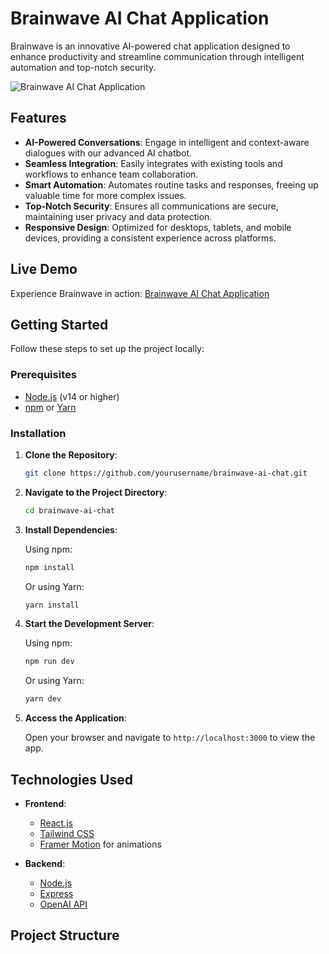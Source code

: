 # Brainwave AI Chat Application

Brainwave is an innovative AI-powered chat application designed to enhance productivity and streamline communication through intelligent automation and top-notch security.

![Brainwave AI Chat Application](https://ra-brainwave.vercel.app/assets/brainwave-banner.png)

## Features

- **AI-Powered Conversations**: Engage in intelligent and context-aware dialogues with our advanced AI chatbot.
- **Seamless Integration**: Easily integrates with existing tools and workflows to enhance team collaboration.
- **Smart Automation**: Automates routine tasks and responses, freeing up valuable time for more complex issues.
- **Top-Notch Security**: Ensures all communications are secure, maintaining user privacy and data protection.
- **Responsive Design**: Optimized for desktops, tablets, and mobile devices, providing a consistent experience across platforms.

## Live Demo

Experience Brainwave in action: [Brainwave AI Chat Application](https://ra-brainwave.vercel.app/)

## Getting Started

Follow these steps to set up the project locally:

### Prerequisites

- [Node.js](https://nodejs.org/) (v14 or higher)
- [npm](https://www.npmjs.com/) or [Yarn](https://yarnpkg.com/)

### Installation

1. **Clone the Repository**:

    ```bash
    git clone https://github.com/yourusername/brainwave-ai-chat.git
    ```

2. **Navigate to the Project Directory**:

    ```bash
    cd brainwave-ai-chat
    ```

3. **Install Dependencies**:

    Using npm:

    ```bash
    npm install
    ```

    Or using Yarn:

    ```bash
    yarn install
    ```

4. **Start the Development Server**:

    Using npm:

    ```bash
    npm run dev
    ```

    Or using Yarn:

    ```bash
    yarn dev
    ```

5. **Access the Application**:

    Open your browser and navigate to `http://localhost:3000` to view the app.

## Technologies Used

- **Frontend**:
  - [React.js](https://reactjs.org/)
  - [Tailwind CSS](https://tailwindcss.com/)
  - [Framer Motion](https://www.framer.com/motion/) for animations

- **Backend**:
  - [Node.js](https://nodejs.org/)
  - [Express](https://expressjs.com/)
  - [OpenAI API](https://openai.com/api/)

## Project Structure

